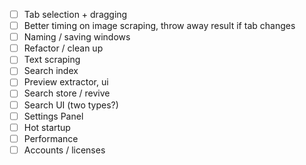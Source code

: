 - [ ] Tab selection + dragging
- [ ] Better timing on image scraping, throw away result if tab changes
- [ ] Naming / saving windows
- [ ] Refactor / clean up
- [ ] Text scraping
- [ ] Search index
- [ ] Preview extractor, ui
- [ ] Search store / revive
- [ ] Search UI (two types?)
- [ ] Settings Panel
- [ ] Hot startup
- [ ] Performance
- [ ] Accounts / licenses
